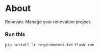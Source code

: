 # About
Renovatr. Manage your renovation project. 

### Run this
`pip install -r requirements.txt`
`flask run`
